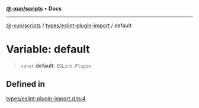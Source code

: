 [**@-xun/scripts**](../../../README.md) • **Docs**

***

[@-xun/scripts](../../../README.md) / [types/eslint-plugin-import](../README.md) / default

# Variable: default

> `const` **default**: `ESLint.Plugin`

## Defined in

[types/eslint-plugin-import.d.ts:4](https://github.com/Xunnamius/xscripts/blob/fc291d92ca0fdd07ba7e5cb19471e1a974cabac7/types/eslint-plugin-import.d.ts#L4)
